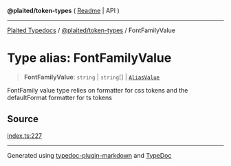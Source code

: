 **@plaited/token-types** ( [Readme](../README.md) \| API )

***

[Plaited Typedocs](../../../modules.md) / [@plaited/token-types](../modules.md) / FontFamilyValue

# Type alias: FontFamilyValue

> **FontFamilyValue**: `string` \| `string`[] \| [`AliasValue`](AliasValue.md)

FontFamily value type relies on formatter for css tokens
and the defaultFormat formatter for ts tokens

## Source

[index.ts:227](https://github.com/plaited/plaited/blob/b0dd907/libs/token-types/src/index.ts#L227)

***

Generated using [typedoc-plugin-markdown](https://www.npmjs.com/package/typedoc-plugin-markdown) and [TypeDoc](https://typedoc.org/)

